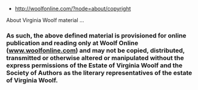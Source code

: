 - http://woolfonline.com/?node=about/copyright

About Virginia Woolf material ...

### As such, the above defined material is provisioned for online publication and reading only at Woolf Online (www.woolfonline.com) and may not be copied, distributed, transmitted or otherwise altered or manipulated without the express permissions of the Estate of Virginia Woolf and the Society of Authors as the literary representatives of the estate of Virginia Woolf.
